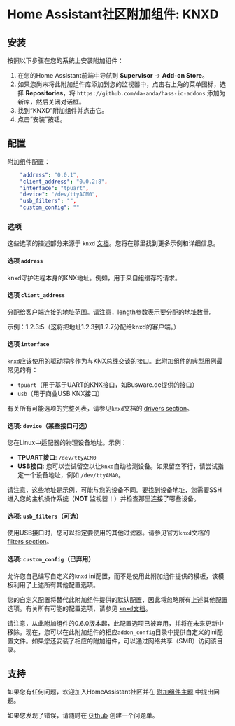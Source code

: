 # Home Assistant社区附加组件: KNXD

## 安装

按照以下步骤在您的系统上安装附加组件：

1. 在您的Home Assistant前端中导航到 **Supervisor** -> **Add-on Store**。
2. 如果您尚未将此附加组件库添加到您的监视器中，点击右上角的菜单图标，选择 **Repositories**，将 `https://github.com/da-anda/hass-io-addons` 添加为新库，然后关闭对话框。
3. 找到“KNXD”附加组件并点击它。
4. 点击“安装”按钮。

## 配置

附加组件配置：

```yaml
    "address": "0.0.1",
    "client_address": "0.0.2:8",
    "interface": "tpuart",
    "device": "/dev/ttyACM0",
    "usb_filters": "",
    "custom_config": ""
```

### 选项
这些选项的描述部分来源于 `knxd` [文档](https://github.com/knxd/knxd/blob/master/doc/inifile.rst)。您将在那里找到更多示例和详细信息。

#### 选项 `address`

knxd守护进程本身的KNX地址。例如，用于来自组缓存的请求。

#### 选项 `client_address`

分配给客户端连接的地址范围。请注意，length参数表示要分配的地址数量。

示例：1.2.3:5（这将把地址1.2.3到1.2.7分配给knxd的客户端。）

#### 选项 `interface`

`knxd`应该使用的驱动程序作为与KNX总线交谈的接口。此附加组件的典型用例最常见的有：

- `tpuart`（用于基于UART的KNX接口，如Busware.de提供的接口）
- `usb`（用于商业USB KNX接口）

有关所有可能选项的完整列表，请参见`knxd`文档的 [drivers section](https://github.com/knxd/knxd/blob/master/doc/inifile.rst#drivers)。

#### 选项: `device`（某些接口可选）

您在Linux中适配器的物理设备地址。示例：

- **TPUART接口**: `/dev/ttyACM0`
- **USB接口**: 您可以尝试留空以让`knxd`自动检测设备。如果留空不行，请尝试指定一个设备地址，例如 `/dev/ttyAMA0`。

请注意，这些地址是示例，可能与您的设备不同。要找到设备地址，您需要SSH进入您的主机操作系统（**NOT** 监视器！）并检查那里连接了哪些设备。

#### 选项: `usb_filters`（可选）

使用USB接口时，您可以指定要使用的其他过滤器。请参见官方`knxd`文档的 [filters section](https://github.com/knxd/knxd/blob/master/doc/inifile.rst#filters)。

#### 选项: `custom_config`（已弃用）

允许您自己编写自定义的`knxd` ini配置，而不是使用此附加组件提供的模板，该模板利用了上述所有其他配置选项。

您的自定义配置将替代此附加组件提供的默认配置，因此将忽略所有上述其他配置选项。有关所有可能的配置选项，请参见 [knxd文档](https://github.com/knxd/knxd/blob/master/doc/inifile.rst)。

请注意，从此附加组件的0.6.0版本起，此配置选项已被弃用，并将在未来更新中移除。现在，您可以在此附加组件的相应`addon_config`目录中提供自定义的ini配置文件。如果您还安装了相应的附加组件，可以通过网络共享（SMB）访问该目录。

## 支持

如果您有任何问题，欢迎加入HomeAssistant社区并在 [附加组件主题](https://community.home-assistant.io/t/knxd-add-on-covert-your-knx-usb-interface-into-an-ip-interface-that-can-be-used-by-ha/38108/38) 中提出问题。

如果您发现了错误，请随时在 [Github](https://github.com/da-anda/hass-io-addons/issues) 创建一个问题单。